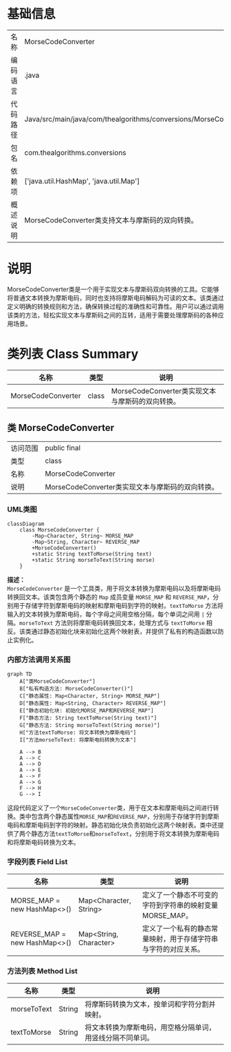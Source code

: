 # 基础信息

|      |      |
|------|------|
| 名称 | MorseCodeConverter |
| 编码语言 | .java |
| 代码路径 | Java/src/main/java/com/thealgorithms/conversions/MorseCodeConverter.java |
| 包名 | com.thealgorithms.conversions |
| 依赖项 | ['java.util.HashMap', 'java.util.Map'] |
| 概述说明 | MorseCodeConverter类支持文本与摩斯码的双向转换。 |

# 说明

MorseCodeConverter类是一个用于实现文本与摩斯码双向转换的工具。它能够将普通文本转换为摩斯电码，同时也支持将摩斯电码解码为可读的文本。该类通过定义明确的转换规则和方法，确保转换过程的准确性和可靠性。用户可以通过调用该类的方法，轻松实现文本与摩斯码之间的互转，适用于需要处理摩斯码的各种应用场景。

# 类列表 Class Summary

| 名称   | 类型  | 说明 |
|-------|------|-------------|
| MorseCodeConverter | class | MorseCodeConverter类实现文本与摩斯码的双向转换。 |



## 类 MorseCodeConverter

|      |      |
|------|------|
| 访问范围 | public final |
| 类型 | class |
| 名称 | MorseCodeConverter |
| 说明 | MorseCodeConverter类实现文本与摩斯码的双向转换。 |


### UML类图

```mermaid
classDiagram
    class MorseCodeConverter {
        -Map~Character, String~ MORSE_MAP
        -Map~String, Character~ REVERSE_MAP
        +MorseCodeConverter()
        +static String textToMorse(String text)
        +static String morseToText(String morse)
    }
```

**描述：**  
`MorseCodeConverter` 是一个工具类，用于将文本转换为摩斯电码以及将摩斯电码转换回文本。该类包含两个静态的 `Map` 成员变量 `MORSE_MAP` 和 `REVERSE_MAP`，分别用于存储字符到摩斯电码的映射和摩斯电码到字符的映射。`textToMorse` 方法将输入的文本转换为摩斯电码，每个字母之间用空格分隔，每个单词之间用 `|` 分隔。`morseToText` 方法则将摩斯电码转换回文本，处理方式与 `textToMorse` 相反。该类通过静态初始化块来初始化这两个映射表，并提供了私有的构造函数以防止实例化。


### 内部方法调用关系图

```mermaid
graph TD
    A["类MorseCodeConverter"]
    B["私有构造方法: MorseCodeConverter()"]
    C["静态属性: Map<Character, String> MORSE_MAP"]
    D["静态属性: Map<String, Character> REVERSE_MAP"]
    E["静态初始化块: 初始化MORSE_MAP和REVERSE_MAP"]
    F["静态方法: String textToMorse(String text)"]
    G["静态方法: String morseToText(String morse)"]
    H["方法textToMorse: 将文本转换为摩斯电码"]
    I["方法morseToText: 将摩斯电码转换为文本"]

    A --> B
    A --> C
    A --> D
    A --> E
    A --> F
    A --> G
    F --> H
    G --> I
```

这段代码定义了一个`MorseCodeConverter`类，用于在文本和摩斯电码之间进行转换。类中包含两个静态属性`MORSE_MAP`和`REVERSE_MAP`，分别用于存储字符到摩斯电码和摩斯电码到字符的映射。静态初始化块负责初始化这两个映射表。类中还提供了两个静态方法`textToMorse`和`morseToText`，分别用于将文本转换为摩斯电码和将摩斯电码转换为文本。

### 字段列表 Field List

| 名称  | 类型  | 说明 |
|-------|-------|------|
| MORSE_MAP = new HashMap<>() | Map<Character, String> | 定义了一个静态不可变的字符到字符串的映射变量MORSE_MAP。 |
| REVERSE_MAP = new HashMap<>() | Map<String, Character> | 定义了一个私有的静态常量映射，用于存储字符串与字符的对应关系。 |

### 方法列表 Method List

| 名称  | 类型  | 说明 |
|-------|-------|------|
| morseToText | String | 将摩斯码转换为文本，按单词和字符分割并映射。 |
| textToMorse | String | 将文本转换为摩斯电码，用空格分隔单词，用竖线分隔不同单词。 |




